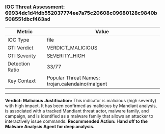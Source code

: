 ### IOC Threat Assessment: 69934dc1d4fdb552037774ee7a75c20608c09680128c9840b508551dbcf463ad
| Metric               | Value                                         |
| -------------------- | --------------------------------------------- |
| IOC Type             | file                                          |
| GTI Verdict          | VERDICT_MALICIOUS                             |
| GTI Severity         | SEVERITY_HIGH                                 |
| Detection Ratio      | 33/77                                         |
| Key Context          | Popular Threat Names: trojan.calendaino/malgent |
---
**Verdict:** **Malicious**
**Justification:** This indicator is malicious (high severity) with high impact. It has been confirmed as malicious by Mandiant analysis, is associated with a tracked Mandiant threat actor, malware family, and campaign, and is identified as a malware family that allows an attacker to interactively issue commands.
**Recommended Action:** **Hand off to the Malware Analysis Agent for deep analysis.**